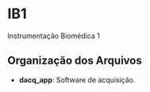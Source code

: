 # IB1
Instrumentação Biomédica 1

## Organização dos Arquivos
* **dacq_app**: Software de acquisição.
